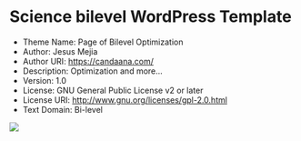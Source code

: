 # Science bilevel WordPress Template

* Theme Name: Page of Bilevel Optimization
* Author: Jesus Mejia
* Author URI: https://candaana.com/
* Description: Optimization and more...
* Version: 1.0
* License: GNU General Public License v2 or later
* License URI: http://www.gnu.org/licenses/gpl-2.0.html
* Text Domain: Bi-level

<img src="https://www.candaana.com/report/wp-content/themes/wp-bilevel/screenshot.png"/>  